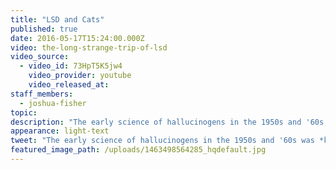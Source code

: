 ```yaml
---
title: "LSD and Cats"
published: true
date: 2016-05-17T15:24:00.000Z
video: the-long-strange-trip-of-lsd
video_source:
  - video_id: 73HpT5K5jw4
    video_provider: youtube
    video_released_at:
staff_members:
  - joshua-fisher
topic:
description: "The early science of hallucinogens in the 1950s and '60s was *kind of a Wild West free-for-all.* For more info on the science of spiders and drugs, visit www.drpeterwitt.com."
appearance: light-text
tweet: "The early science of hallucinogens in the 1950s and '60s was *kind of a Wild West free-for-all.*"
featured_image_path: /uploads/1463498564285_hqdefault.jpg
---
```

